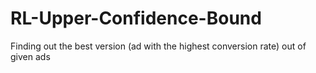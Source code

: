 # RL-Upper-Confidence-Bound
Finding out the best version (ad with the highest conversion rate) out of given ads
